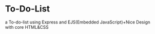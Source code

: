 # To-Do-List
a To-do-list using Express and EJS(Embedded JavaScript)+Nice Design with core HTML&amp;CSS
